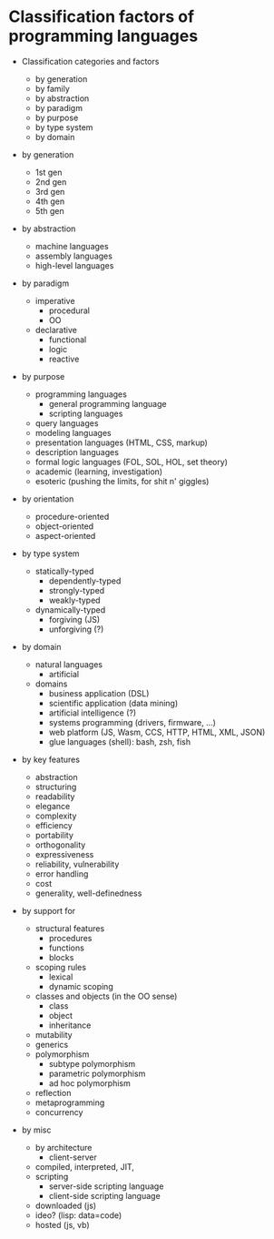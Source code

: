 # Classification factors of programming languages

* Classification categories and factors
  - by generation
  - by family
  - by abstraction
  - by paradigm
  - by purpose
  - by type system
  - by domain

* by generation
  - 1st gen
  - 2nd gen
  - 3rd gen
  - 4th gen
  - 5th gen


* by abstraction
  - machine languages
  - assembly languages
  - high-level languages

* by paradigm
  - imperative
    - procedural
    - OO
  - declarative
    - functional
    - logic
    - reactive

* by purpose
  - programming languages
    - general programming language
    - scripting languages
  - query languages
  - modeling languages
  - presentation languages (HTML, CSS, markup)
  - description languages
  - formal logic languages (FOL, SOL, HOL, set theory)
  - academic (learning, investigation)
  - esoteric (pushing the limits, for shit n' giggles)

* by orientation
  - procedure-oriented
  - object-oriented
  - aspect-oriented

* by type system
  - statically-typed
    - dependently-typed
    - strongly-typed
    - weakly-typed
  - dynamically-typed
    - forgiving (JS)
    - unforgiving (?)

* by domain
  * natural languages
    - artificial
  * domains
    - business application (DSL)
    - scientific application (data mining)
    - artificial intelligence (?)
    - systems programming (drivers, firmware, …)
    - web platform (JS, Wasm, CCS, HTTP, HTML, XML, JSON)
    - glue languages (shell): bash, zsh, fish


* by key features
  - abstraction
  - structuring
  - readability
  - elegance
  - complexity
  - efficiency
  - portability
  - orthogonality
  - expressiveness
  - reliability, vulnerability
  - error handling
  - cost
  - generality, well-definedness

* by support for
  - structural features
    - procedures
    - functions
    - blocks
  - scoping rules
    - lexical
    - dynamic scoping
  - classes and objects (in the OO sense)
    - class
    - object
    - inheritance
  - mutability
  - generics
  - polymorphism
    - subtype polymorphism
    - parametric polymorphism
    - ad hoc polymorphism
  - reflection
  - metaprogramming
  - concurrency


* by misc
  - by architecture
    - client-server
  - compiled, interpreted, JIT, 
  - scripting
    - server-side scripting language
    - client-side scripting language
  - downloaded (js)
  - ideo? (lisp: data=code)
  - hosted (js, vb)
